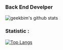 ### Back End Develper 

![geekbim's github stats](https://github-readme-stats.vercel.app/api?username=geekbim&show_icons=true&theme=tokyonight)

### Statistic :  
[![Top Langs](https://github-readme-stats.vercel.app/api/top-langs/?username=geekbim&layout=compact)](https://github.com/anuraghazra/github-readme-stats)

